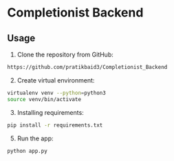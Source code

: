 # Completionist Backend
## Usage

1. Clone the repository from GitHub:

```bash
https://github.com/pratikbaid3/Completionist_Backend
```

2. Create virtual environment:

```bash
virtualenv venv --python=python3
source venv/bin/activate
```


3. Installing requirements:

```bash
pip install -r requirements.txt
```

5. Run the app:

```bash
python app.py
```
